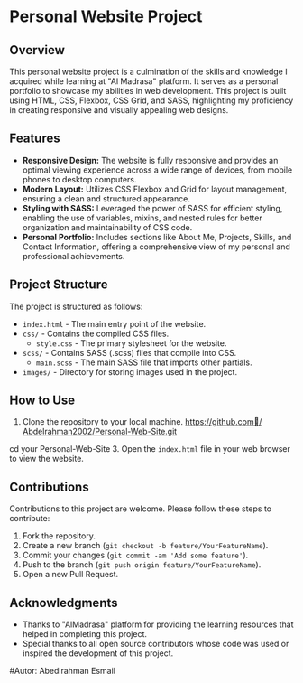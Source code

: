 # Personal Website Project

## Overview
This personal website project is a culmination of the skills and knowledge I acquired while learning at "Al Madrasa" platform. It serves as a personal portfolio to showcase my abilities in web development. This project is built using HTML, CSS, Flexbox, CSS Grid, and SASS, highlighting my proficiency in creating responsive and visually appealing web designs.

## Features
- **Responsive Design:** The website is fully responsive and provides an optimal viewing experience across a wide range of devices, from mobile phones to desktop computers.
- **Modern Layout:** Utilizes CSS Flexbox and Grid for layout management, ensuring a clean and structured appearance.
- **Styling with SASS:** Leveraged the power of SASS for efficient styling, enabling the use of variables, mixins, and nested rules for better organization and maintainability of CSS code.
- **Personal Portfolio:** Includes sections like About Me, Projects, Skills, and Contact Information, offering a comprehensive view of my personal and professional achievements.

## Project Structure
The project is structured as follows:
- `index.html` - The main entry point of the website.
- `css/` - Contains the compiled CSS files.
  - `style.css` - The primary stylesheet for the website.
- `scss/` - Contains SASS (.scss) files that compile into CSS.
  - `main.scss` - The main SASS file that imports other partials.
- `images/` - Directory for storing images used in the project.

## How to Use
1. Clone the repository to your local machine.
https://github.com/ِAbdelrahman2002/Personal-Web-Site.git

cd your Personal-Web-Site
3. Open the `index.html` file in your web browser to view the website.

## Contributions
Contributions to this project are welcome. Please follow these steps to contribute:
1. Fork the repository.
2. Create a new branch (`git checkout -b feature/YourFeatureName`).
3. Commit your changes (`git commit -am 'Add some feature'`).
4. Push to the branch (`git push origin feature/YourFeatureName`).
5. Open a new Pull Request.


## Acknowledgments
- Thanks to "AlMadrasa" platform for providing the learning resources that helped in completing this project.
- Special thanks to all open source contributors whose code was used or inspired the development of this project.

#Autor: Abedlrahman Esmail

